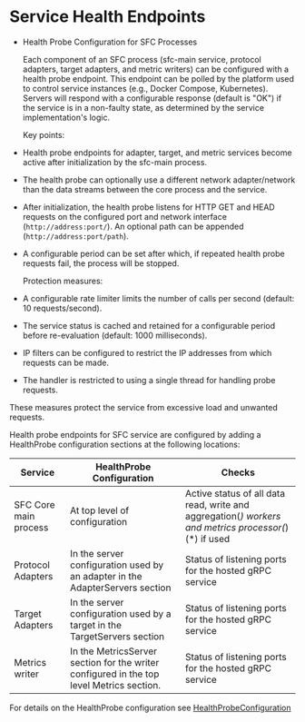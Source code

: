 
# Service Health Endpoints

- Health Probe Configuration for SFC Processes

  

  Each component of an SFC process (sfc-main service, protocol adapters, target adapters, and metric writers) can be configured with a health probe endpoint. This endpoint can be polled by the platform used to control service instances (e.g., Docker Compose, Kubernetes). Servers will respond with a configurable response (default is "OK") if the service is in a non-faulty state, as determined by the service implementation's logic.

  Key points:

- Health probe endpoints for adapter, target, and metric services become active after initialization by the sfc-main process.

- The health probe can optionally use a different network adapter/network than the data streams between the core process and the service.

- After initialization, the health probe listens for HTTP GET and HEAD requests on the configured port and network interface (`http://address:port/`). An optional path can be appended (`http://address:port/path`).

- A configurable period can be set after which, if repeated health probe requests fail, the process will be stopped.

  Protection measures:

- A configurable rate limiter limits the number of calls per second (default: 10 requests/second).
- The service status is cached and retained for a configurable period before re-evaluation (default: 1000 milliseconds).
- IP filters can be configured to restrict the IP addresses from which requests can be made.
- The handler is restricted to using a single thread for handling probe requests.

These measures protect the service from excessive load and unwanted requests.

Health probe endpoints for SFC service are configured by adding a HealthProbe configuration sections at the following
locations:

| Service               | HealthProbe Configuration                                                                | Checks                                                                                                |
|-----------------------|------------------------------------------------------------------------------------------|-------------------------------------------------------------------------------------------------------|
| SFC Core main process | At top level of configuration                                                            | Active status of all data read, write and aggregation(*) workers and metrics processor(*) (*) if used |
| Protocol Adapters     | In the server configuration used by an adapter in the AdapterServers section             | Status of listening ports for the hosted gRPC service                                                 |
| Target Adapters       | In the server configuration used by a target in the TargetServers section                | Status of listening ports for the hosted gRPC service                                                 |
| Metrics writer        | In the MetricsServer section for the writer configured in the top level Metrics section. | Status of listening ports for the hosted gRPC service                                                 |

For details on the HealthProbe configuration see [HealthProbeConfiguration](./core/health-probe-configuration.md)



